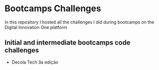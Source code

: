 # Bootcamps Challenges

In this repository I hosted all the challenges I did during bootcamps on the Digital Innovation One platform

## Initial and intermediate bootcamps code challenges

- Decola Tech 3a edição

